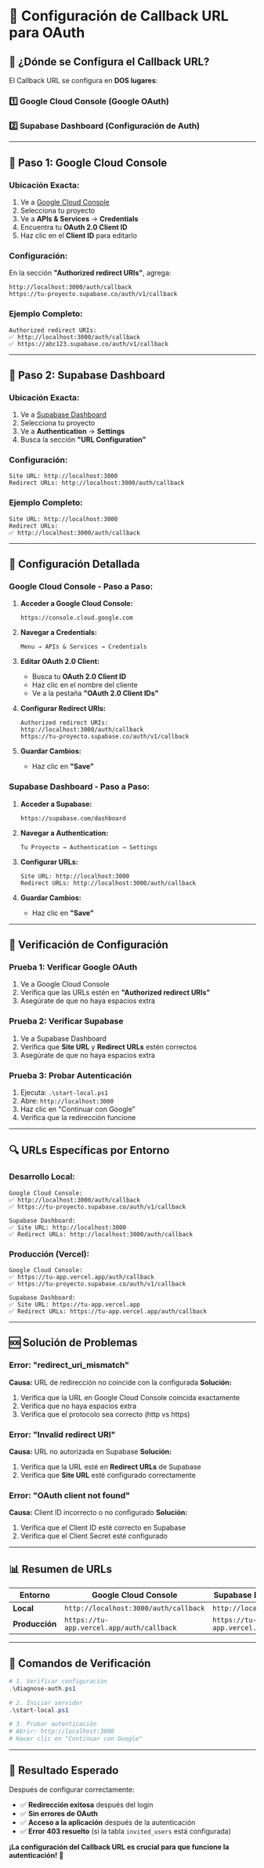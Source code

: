 # 🔗 Configuración de Callback URL para OAuth

## 🎯 **¿Dónde se Configura el Callback URL?**

El Callback URL se configura en **DOS lugares**:

### **1️⃣ Google Cloud Console (Google OAuth)**
### **2️⃣ Supabase Dashboard (Configuración de Auth)**

---

## 🚀 **Paso 1: Google Cloud Console**

### **Ubicación Exacta:**
1. Ve a [Google Cloud Console](https://console.cloud.google.com)
2. Selecciona tu proyecto
3. Ve a **APIs & Services** → **Credentials**
4. Encuentra tu **OAuth 2.0 Client ID**
5. Haz clic en el **Client ID** para editarlo

### **Configuración:**
En la sección **"Authorized redirect URIs"**, agrega:

```
http://localhost:3000/auth/callback
https://tu-proyecto.supabase.co/auth/v1/callback
```

### **Ejemplo Completo:**
```
Authorized redirect URIs:
✅ http://localhost:3000/auth/callback
✅ https://abc123.supabase.co/auth/v1/callback
```

---

## 🚀 **Paso 2: Supabase Dashboard**

### **Ubicación Exacta:**
1. Ve a [Supabase Dashboard](https://supabase.com/dashboard)
2. Selecciona tu proyecto
3. Ve a **Authentication** → **Settings**
4. Busca la sección **"URL Configuration"**

### **Configuración:**
```
Site URL: http://localhost:3000
Redirect URLs: http://localhost:3000/auth/callback
```

### **Ejemplo Completo:**
```
Site URL: http://localhost:3000
Redirect URLs: 
✅ http://localhost:3000/auth/callback
```

---

## 🔧 **Configuración Detallada**

### **Google Cloud Console - Paso a Paso:**

1. **Acceder a Google Cloud Console:**
   ```
   https://console.cloud.google.com
   ```

2. **Navegar a Credentials:**
   ```
   Menu → APIs & Services → Credentials
   ```

3. **Editar OAuth 2.0 Client:**
   - Busca tu **OAuth 2.0 Client ID**
   - Haz clic en el nombre del cliente
   - Ve a la pestaña **"OAuth 2.0 Client IDs"**

4. **Configurar Redirect URIs:**
   ```
   Authorized redirect URIs:
   http://localhost:3000/auth/callback
   https://tu-proyecto.supabase.co/auth/v1/callback
   ```

5. **Guardar Cambios:**
   - Haz clic en **"Save"**

### **Supabase Dashboard - Paso a Paso:**

1. **Acceder a Supabase:**
   ```
   https://supabase.com/dashboard
   ```

2. **Navegar a Authentication:**
   ```
   Tu Proyecto → Authentication → Settings
   ```

3. **Configurar URLs:**
   ```
   Site URL: http://localhost:3000
   Redirect URLs: http://localhost:3000/auth/callback
   ```

4. **Guardar Cambios:**
   - Haz clic en **"Save"**

---

## 🧪 **Verificación de Configuración**

### **Prueba 1: Verificar Google OAuth**
1. Ve a Google Cloud Console
2. Verifica que las URLs estén en **"Authorized redirect URIs"**
3. Asegúrate de que no haya espacios extra

### **Prueba 2: Verificar Supabase**
1. Ve a Supabase Dashboard
2. Verifica que **Site URL** y **Redirect URLs** estén correctos
3. Asegúrate de que no haya espacios extra

### **Prueba 3: Probar Autenticación**
1. Ejecuta: `.\start-local.ps1`
2. Abre: `http://localhost:3000`
3. Haz clic en "Continuar con Google"
4. Verifica que la redirección funcione

---

## 🔍 **URLs Específicas por Entorno**

### **Desarrollo Local:**
```
Google Cloud Console:
✅ http://localhost:3000/auth/callback
✅ https://tu-proyecto.supabase.co/auth/v1/callback

Supabase Dashboard:
✅ Site URL: http://localhost:3000
✅ Redirect URLs: http://localhost:3000/auth/callback
```

### **Producción (Vercel):**
```
Google Cloud Console:
✅ https://tu-app.vercel.app/auth/callback
✅ https://tu-proyecto.supabase.co/auth/v1/callback

Supabase Dashboard:
✅ Site URL: https://tu-app.vercel.app
✅ Redirect URLs: https://tu-app.vercel.app/auth/callback
```

---

## 🆘 **Solución de Problemas**

### **Error: "redirect_uri_mismatch"**
**Causa:** URL de redirección no coincide con la configurada
**Solución:**
1. Verifica que la URL en Google Cloud Console coincida exactamente
2. Verifica que no haya espacios extra
3. Verifica que el protocolo sea correcto (http vs https)

### **Error: "Invalid redirect URI"**
**Causa:** URL no autorizada en Supabase
**Solución:**
1. Verifica que la URL esté en **Redirect URLs** de Supabase
2. Verifica que **Site URL** esté configurado correctamente

### **Error: "OAuth client not found"**
**Causa:** Client ID incorrecto o no configurado
**Solución:**
1. Verifica que el Client ID esté correcto en Supabase
2. Verifica que el Client Secret esté configurado

---

## 📊 **Resumen de URLs**

| Entorno | Google Cloud Console | Supabase Dashboard |
|---------|---------------------|-------------------|
| **Local** | `http://localhost:3000/auth/callback` | `http://localhost:3000` |
| **Producción** | `https://tu-app.vercel.app/auth/callback` | `https://tu-app.vercel.app` |

---

## 🎯 **Comandos de Verificación**

```powershell
# 1. Verificar configuración
.\diagnose-auth.ps1

# 2. Iniciar servidor
.\start-local.ps1

# 3. Probar autenticación
# Abrir: http://localhost:3000
# Hacer clic en "Continuar con Google"
```

---

## 🎉 **Resultado Esperado**

Después de configurar correctamente:
- ✅ **Redirección exitosa** después del login
- ✅ **Sin errores de OAuth**
- ✅ **Acceso a la aplicación** después de la autenticación
- ✅ **Error 403 resuelto** (si la tabla `invited_users` está configurada)

**¡La configuración del Callback URL es crucial para que funcione la autenticación!** 🚀 